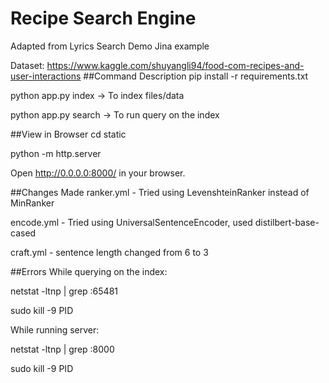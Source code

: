 
# Recipe Search Engine
Adapted from Lyrics Search Demo Jina example

Dataset: https://www.kaggle.com/shuyangli94/food-com-recipes-and-user-interactions
##Command	Description
pip install -r requirements.txt

python app.py index	-> To index files/data

python app.py search -> To run query on the index

##View in Browser
cd static

python -m http.server

Open http://0.0.0.0:8000/ in your browser.

##Changes Made
ranker.yml - Tried using LevenshteinRanker instead of MinRanker

encode.yml - Tried using UniversalSentenceEncoder,
              used distilbert-base-cased

craft.yml - sentence length changed from 6 to 3

##Errors
While querying on the index:

netstat -ltnp | grep :65481

sudo kill -9 PID

While running server:

netstat -ltnp | grep :8000

sudo kill -9 PID
